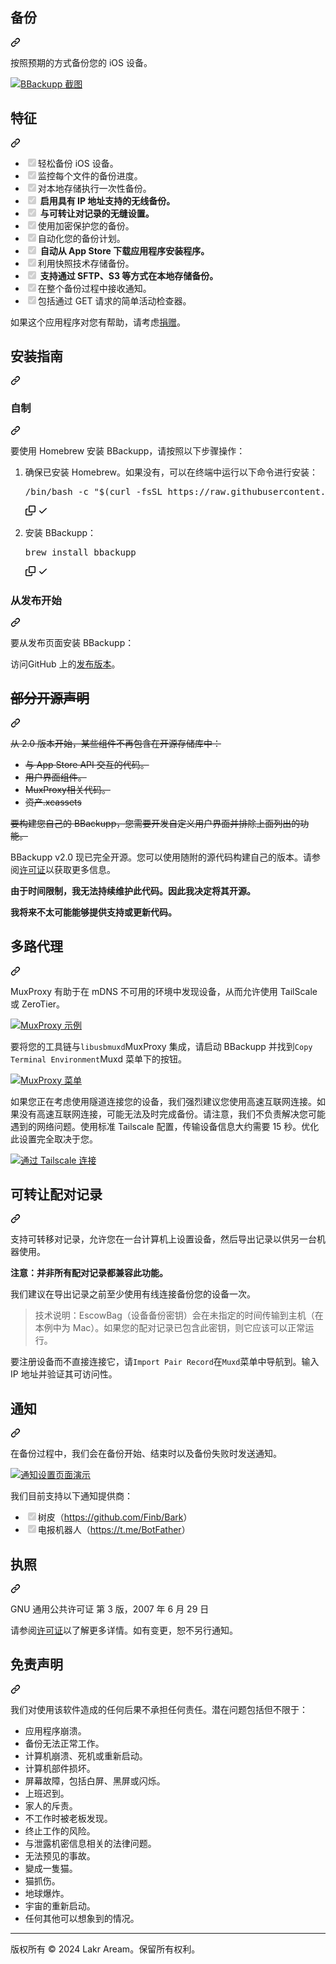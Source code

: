 <div class="Box-sc-g0xbh4-0 QkQOb js-snippet-clipboard-copy-unpositioned" data-hpc="true"><article class="markdown-body entry-content container-lg" itemprop="text"><div class="markdown-heading" dir="auto"><h1 tabindex="-1" class="heading-element" dir="auto"><font style="vertical-align: inherit;"><font style="vertical-align: inherit;">备份</font></font></h1><a id="user-content-bbackupp" class="anchor" aria-label="永久链接：BBackupp" href="#bbackupp"><svg class="octicon octicon-link" viewBox="0 0 16 16" version="1.1" width="16" height="16" aria-hidden="true"><path d="m7.775 3.275 1.25-1.25a3.5 3.5 0 1 1 4.95 4.95l-2.5 2.5a3.5 3.5 0 0 1-4.95 0 .751.751 0 0 1 .018-1.042.751.751 0 0 1 1.042-.018 1.998 1.998 0 0 0 2.83 0l2.5-2.5a2.002 2.002 0 0 0-2.83-2.83l-1.25 1.25a.751.751 0 0 1-1.042-.018.751.751 0 0 1-.018-1.042Zm-4.69 9.64a1.998 1.998 0 0 0 2.83 0l1.25-1.25a.751.751 0 0 1 1.042.018.751.751 0 0 1 .018 1.042l-1.25 1.25a3.5 3.5 0 1 1-4.95-4.95l2.5-2.5a3.5 3.5 0 0 1 4.95 0 .751.751 0 0 1-.018 1.042.751.751 0 0 1-1.042.018 1.998 1.998 0 0 0-2.83 0l-2.5 2.5a1.998 1.998 0 0 0 0 2.83Z"></path></svg></a></div>
<p dir="auto"><font style="vertical-align: inherit;"><font style="vertical-align: inherit;">按照预期的方式备份您的 iOS 设备。</font></font></p>
<p dir="auto"><a target="_blank" rel="noopener noreferrer" href="https://github.com/Lakr233/BBackupp/blob/main/Resource/Readme/SCR-20240322-khfv.jpeg"><img src="https://github.com/Lakr233/BBackupp/raw/main/Resource/Readme/SCR-20240322-khfv.jpeg" alt="BBackupp 截图" style="max-width: 100%;"></a></p>
<div class="markdown-heading" dir="auto"><h2 tabindex="-1" class="heading-element" dir="auto"><font style="vertical-align: inherit;"><font style="vertical-align: inherit;">特征</font></font></h2><a id="user-content-features" class="anchor" aria-label="固定链接：功能" href="#features"><svg class="octicon octicon-link" viewBox="0 0 16 16" version="1.1" width="16" height="16" aria-hidden="true"><path d="m7.775 3.275 1.25-1.25a3.5 3.5 0 1 1 4.95 4.95l-2.5 2.5a3.5 3.5 0 0 1-4.95 0 .751.751 0 0 1 .018-1.042.751.751 0 0 1 1.042-.018 1.998 1.998 0 0 0 2.83 0l2.5-2.5a2.002 2.002 0 0 0-2.83-2.83l-1.25 1.25a.751.751 0 0 1-1.042-.018.751.751 0 0 1-.018-1.042Zm-4.69 9.64a1.998 1.998 0 0 0 2.83 0l1.25-1.25a.751.751 0 0 1 1.042.018.751.751 0 0 1 .018 1.042l-1.25 1.25a3.5 3.5 0 1 1-4.95-4.95l2.5-2.5a3.5 3.5 0 0 1 4.95 0 .751.751 0 0 1-.018 1.042.751.751 0 0 1-1.042.018 1.998 1.998 0 0 0-2.83 0l-2.5 2.5a1.998 1.998 0 0 0 0 2.83Z"></path></svg></a></div>
<ul class="contains-task-list">
<li class="task-list-item"><input type="checkbox" id="" disabled="" class="task-list-item-checkbox" checked=""><font style="vertical-align: inherit;"><font style="vertical-align: inherit;">轻松备份 iOS 设备。</font></font></li>
<li class="task-list-item"><input type="checkbox" id="" disabled="" class="task-list-item-checkbox" checked=""><font style="vertical-align: inherit;"><font style="vertical-align: inherit;">监控每个文件的备份进度。</font></font></li>
<li class="task-list-item"><input type="checkbox" id="" disabled="" class="task-list-item-checkbox" checked=""><font style="vertical-align: inherit;"><font style="vertical-align: inherit;">对本地存储执行一次性备份。</font></font></li>
<li class="task-list-item"><input type="checkbox" id="" disabled="" class="task-list-item-checkbox" checked=""> <strong><font style="vertical-align: inherit;"><font style="vertical-align: inherit;">启用具有 IP 地址支持的无线备份。</font></font></strong></li>
<li class="task-list-item"><input type="checkbox" id="" disabled="" class="task-list-item-checkbox" checked=""> <strong><font style="vertical-align: inherit;"><font style="vertical-align: inherit;">与可转让对记录的无缝设置。</font></font></strong></li>
<li class="task-list-item"><input type="checkbox" id="" disabled="" class="task-list-item-checkbox" checked=""><font style="vertical-align: inherit;"><font style="vertical-align: inherit;">使用加密保护您的备份。</font></font></li>
<li class="task-list-item"><input type="checkbox" id="" disabled="" class="task-list-item-checkbox" checked=""><font style="vertical-align: inherit;"><font style="vertical-align: inherit;">自动化您的备份计划。</font></font></li>
<li class="task-list-item"><input type="checkbox" id="" disabled="" class="task-list-item-checkbox" checked=""> <strong><font style="vertical-align: inherit;"><font style="vertical-align: inherit;">自动从 App Store 下载应用程序安装程序。</font></font></strong></li>
<li class="task-list-item"><input type="checkbox" id="" disabled="" class="task-list-item-checkbox" checked=""><font style="vertical-align: inherit;"><font style="vertical-align: inherit;">利用快照技术存储备份。</font></font></li>
<li class="task-list-item"><input type="checkbox" id="" disabled="" class="task-list-item-checkbox" checked=""> <strong><font style="vertical-align: inherit;"><font style="vertical-align: inherit;">支持通过 SFTP、S3 等方式在本地存储备份。</font></font></strong></li>
<li class="task-list-item"><input type="checkbox" id="" disabled="" class="task-list-item-checkbox" checked=""><font style="vertical-align: inherit;"><font style="vertical-align: inherit;">在整个备份过程中接收通知。</font></font></li>
<li class="task-list-item"><input type="checkbox" id="" disabled="" class="task-list-item-checkbox" checked=""><font style="vertical-align: inherit;"><font style="vertical-align: inherit;">包括通过 GET 请求的简单活动检查器。</font></font></li>
</ul>
<p dir="auto"><font style="vertical-align: inherit;"><font style="vertical-align: inherit;">如果这个应用程序对您有帮助，请考虑</font></font><a href="https://github.com/sponsors/Lakr233"><font style="vertical-align: inherit;"><font style="vertical-align: inherit;">捐赠</font></font></a><font style="vertical-align: inherit;"><font style="vertical-align: inherit;">。</font></font></p>
<div class="markdown-heading" dir="auto"><h2 tabindex="-1" class="heading-element" dir="auto"><font style="vertical-align: inherit;"><font style="vertical-align: inherit;">安装指南</font></font></h2><a id="user-content-installation-guide" class="anchor" aria-label="固定链接：安装指南" href="#installation-guide"><svg class="octicon octicon-link" viewBox="0 0 16 16" version="1.1" width="16" height="16" aria-hidden="true"><path d="m7.775 3.275 1.25-1.25a3.5 3.5 0 1 1 4.95 4.95l-2.5 2.5a3.5 3.5 0 0 1-4.95 0 .751.751 0 0 1 .018-1.042.751.751 0 0 1 1.042-.018 1.998 1.998 0 0 0 2.83 0l2.5-2.5a2.002 2.002 0 0 0-2.83-2.83l-1.25 1.25a.751.751 0 0 1-1.042-.018.751.751 0 0 1-.018-1.042Zm-4.69 9.64a1.998 1.998 0 0 0 2.83 0l1.25-1.25a.751.751 0 0 1 1.042.018.751.751 0 0 1 .018 1.042l-1.25 1.25a3.5 3.5 0 1 1-4.95-4.95l2.5-2.5a3.5 3.5 0 0 1 4.95 0 .751.751 0 0 1-.018 1.042.751.751 0 0 1-1.042.018 1.998 1.998 0 0 0-2.83 0l-2.5 2.5a1.998 1.998 0 0 0 0 2.83Z"></path></svg></a></div>
<div class="markdown-heading" dir="auto"><h3 tabindex="-1" class="heading-element" dir="auto"><font style="vertical-align: inherit;"><font style="vertical-align: inherit;">自制</font></font></h3><a id="user-content-homebrew" class="anchor" aria-label="永久链接：Homebrew" href="#homebrew"><svg class="octicon octicon-link" viewBox="0 0 16 16" version="1.1" width="16" height="16" aria-hidden="true"><path d="m7.775 3.275 1.25-1.25a3.5 3.5 0 1 1 4.95 4.95l-2.5 2.5a3.5 3.5 0 0 1-4.95 0 .751.751 0 0 1 .018-1.042.751.751 0 0 1 1.042-.018 1.998 1.998 0 0 0 2.83 0l2.5-2.5a2.002 2.002 0 0 0-2.83-2.83l-1.25 1.25a.751.751 0 0 1-1.042-.018.751.751 0 0 1-.018-1.042Zm-4.69 9.64a1.998 1.998 0 0 0 2.83 0l1.25-1.25a.751.751 0 0 1 1.042.018.751.751 0 0 1 .018 1.042l-1.25 1.25a3.5 3.5 0 1 1-4.95-4.95l2.5-2.5a3.5 3.5 0 0 1 4.95 0 .751.751 0 0 1-.018 1.042.751.751 0 0 1-1.042.018 1.998 1.998 0 0 0-2.83 0l-2.5 2.5a1.998 1.998 0 0 0 0 2.83Z"></path></svg></a></div>
<p dir="auto"><font style="vertical-align: inherit;"><font style="vertical-align: inherit;">要使用 Homebrew 安装 BBackupp，请按照以下步骤操作：</font></font></p>
<ol dir="auto">
<li>
<p dir="auto"><font style="vertical-align: inherit;"><font style="vertical-align: inherit;">确保已安装 Homebrew。如果没有，可以在终端中运行以下命令进行安装：</font></font></p>
<div class="highlight highlight-source-shell notranslate position-relative overflow-auto" dir="auto"><pre>/bin/bash -c <span class="pl-s"><span class="pl-pds">"</span><span class="pl-s"><span class="pl-pds">$(</span>curl -fsSL https://raw.githubusercontent.com/Homebrew/install/HEAD/install.sh<span class="pl-pds">)</span></span><span class="pl-pds">"</span></span></pre><div class="zeroclipboard-container">
    <clipboard-copy aria-label="Copy" class="ClipboardButton btn btn-invisible js-clipboard-copy m-2 p-0 d-flex flex-justify-center flex-items-center" data-copy-feedback="Copied!" data-tooltip-direction="w" value="/bin/bash -c &quot;$(curl -fsSL https://raw.githubusercontent.com/Homebrew/install/HEAD/install.sh)&quot;" tabindex="0" role="button">
      <svg aria-hidden="true" height="16" viewBox="0 0 16 16" version="1.1" width="16" data-view-component="true" class="octicon octicon-copy js-clipboard-copy-icon">
    <path d="M0 6.75C0 5.784.784 5 1.75 5h1.5a.75.75 0 0 1 0 1.5h-1.5a.25.25 0 0 0-.25.25v7.5c0 .138.112.25.25.25h7.5a.25.25 0 0 0 .25-.25v-1.5a.75.75 0 0 1 1.5 0v1.5A1.75 1.75 0 0 1 9.25 16h-7.5A1.75 1.75 0 0 1 0 14.25Z"></path><path d="M5 1.75C5 .784 5.784 0 6.75 0h7.5C15.216 0 16 .784 16 1.75v7.5A1.75 1.75 0 0 1 14.25 11h-7.5A1.75 1.75 0 0 1 5 9.25Zm1.75-.25a.25.25 0 0 0-.25.25v7.5c0 .138.112.25.25.25h7.5a.25.25 0 0 0 .25-.25v-7.5a.25.25 0 0 0-.25-.25Z"></path>
</svg>
      <svg aria-hidden="true" height="16" viewBox="0 0 16 16" version="1.1" width="16" data-view-component="true" class="octicon octicon-check js-clipboard-check-icon color-fg-success d-none">
    <path d="M13.78 4.22a.75.75 0 0 1 0 1.06l-7.25 7.25a.75.75 0 0 1-1.06 0L2.22 9.28a.751.751 0 0 1 .018-1.042.751.751 0 0 1 1.042-.018L6 10.94l6.72-6.72a.75.75 0 0 1 1.06 0Z"></path>
</svg>
    </clipboard-copy>
  </div></div>
</li>
<li>
<p dir="auto"><font style="vertical-align: inherit;"><font style="vertical-align: inherit;">安装 BBackupp：</font></font></p>
<div class="highlight highlight-source-shell notranslate position-relative overflow-auto" dir="auto"><pre>brew install bbackupp</pre><div class="zeroclipboard-container">
    <clipboard-copy aria-label="Copy" class="ClipboardButton btn btn-invisible js-clipboard-copy m-2 p-0 d-flex flex-justify-center flex-items-center" data-copy-feedback="Copied!" data-tooltip-direction="w" value="brew install bbackupp" tabindex="0" role="button">
      <svg aria-hidden="true" height="16" viewBox="0 0 16 16" version="1.1" width="16" data-view-component="true" class="octicon octicon-copy js-clipboard-copy-icon">
    <path d="M0 6.75C0 5.784.784 5 1.75 5h1.5a.75.75 0 0 1 0 1.5h-1.5a.25.25 0 0 0-.25.25v7.5c0 .138.112.25.25.25h7.5a.25.25 0 0 0 .25-.25v-1.5a.75.75 0 0 1 1.5 0v1.5A1.75 1.75 0 0 1 9.25 16h-7.5A1.75 1.75 0 0 1 0 14.25Z"></path><path d="M5 1.75C5 .784 5.784 0 6.75 0h7.5C15.216 0 16 .784 16 1.75v7.5A1.75 1.75 0 0 1 14.25 11h-7.5A1.75 1.75 0 0 1 5 9.25Zm1.75-.25a.25.25 0 0 0-.25.25v7.5c0 .138.112.25.25.25h7.5a.25.25 0 0 0 .25-.25v-7.5a.25.25 0 0 0-.25-.25Z"></path>
</svg>
      <svg aria-hidden="true" height="16" viewBox="0 0 16 16" version="1.1" width="16" data-view-component="true" class="octicon octicon-check js-clipboard-check-icon color-fg-success d-none">
    <path d="M13.78 4.22a.75.75 0 0 1 0 1.06l-7.25 7.25a.75.75 0 0 1-1.06 0L2.22 9.28a.751.751 0 0 1 .018-1.042.751.751 0 0 1 1.042-.018L6 10.94l6.72-6.72a.75.75 0 0 1 1.06 0Z"></path>
</svg>
    </clipboard-copy>
  </div></div>
</li>
</ol>
<div class="markdown-heading" dir="auto"><h3 tabindex="-1" class="heading-element" dir="auto"><font style="vertical-align: inherit;"><font style="vertical-align: inherit;">从发布开始</font></font></h3><a id="user-content-from-release" class="anchor" aria-label="固定链接：来自发布" href="#from-release"><svg class="octicon octicon-link" viewBox="0 0 16 16" version="1.1" width="16" height="16" aria-hidden="true"><path d="m7.775 3.275 1.25-1.25a3.5 3.5 0 1 1 4.95 4.95l-2.5 2.5a3.5 3.5 0 0 1-4.95 0 .751.751 0 0 1 .018-1.042.751.751 0 0 1 1.042-.018 1.998 1.998 0 0 0 2.83 0l2.5-2.5a2.002 2.002 0 0 0-2.83-2.83l-1.25 1.25a.751.751 0 0 1-1.042-.018.751.751 0 0 1-.018-1.042Zm-4.69 9.64a1.998 1.998 0 0 0 2.83 0l1.25-1.25a.751.751 0 0 1 1.042.018.751.751 0 0 1 .018 1.042l-1.25 1.25a3.5 3.5 0 1 1-4.95-4.95l2.5-2.5a3.5 3.5 0 0 1 4.95 0 .751.751 0 0 1-.018 1.042.751.751 0 0 1-1.042.018 1.998 1.998 0 0 0-2.83 0l-2.5 2.5a1.998 1.998 0 0 0 0 2.83Z"></path></svg></a></div>
<p dir="auto"><font style="vertical-align: inherit;"><font style="vertical-align: inherit;">要从发布页面安装 BBackupp：</font></font></p>
<p dir="auto"><font style="vertical-align: inherit;"><font style="vertical-align: inherit;">访问GitHub 上的</font></font><a href="https://github.com/Lakr233/BBackupp/releases"><font style="vertical-align: inherit;"><font style="vertical-align: inherit;">发布版本</font></font></a><font style="vertical-align: inherit;"><font style="vertical-align: inherit;">。</font></font></p>
<div class="markdown-heading" dir="auto"><h2 tabindex="-1" class="heading-element" dir="auto"><del><font style="vertical-align: inherit;"><font style="vertical-align: inherit;">部分开源声明</font></font></del></h2><a id="user-content-partial-open-source-notice" class="anchor" aria-label="永久链接：部分开源声明" href="#partial-open-source-notice"><svg class="octicon octicon-link" viewBox="0 0 16 16" version="1.1" width="16" height="16" aria-hidden="true"><path d="m7.775 3.275 1.25-1.25a3.5 3.5 0 1 1 4.95 4.95l-2.5 2.5a3.5 3.5 0 0 1-4.95 0 .751.751 0 0 1 .018-1.042.751.751 0 0 1 1.042-.018 1.998 1.998 0 0 0 2.83 0l2.5-2.5a2.002 2.002 0 0 0-2.83-2.83l-1.25 1.25a.751.751 0 0 1-1.042-.018.751.751 0 0 1-.018-1.042Zm-4.69 9.64a1.998 1.998 0 0 0 2.83 0l1.25-1.25a.751.751 0 0 1 1.042.018.751.751 0 0 1 .018 1.042l-1.25 1.25a3.5 3.5 0 1 1-4.95-4.95l2.5-2.5a3.5 3.5 0 0 1 4.95 0 .751.751 0 0 1-.018 1.042.751.751 0 0 1-1.042.018 1.998 1.998 0 0 0-2.83 0l-2.5 2.5a1.998 1.998 0 0 0 0 2.83Z"></path></svg></a></div>
<p dir="auto"><del><font style="vertical-align: inherit;"><font style="vertical-align: inherit;">从 2.0 版本开始，某些组件不再包含在开源存储库中：</font></font></del></p>
<ul dir="auto">
<li><del><font style="vertical-align: inherit;"><font style="vertical-align: inherit;">与 App Store API 交互的代码。</font></font></del></li>
<li><del><font style="vertical-align: inherit;"><font style="vertical-align: inherit;">用户界面组件。</font></font></del></li>
<li><del><font style="vertical-align: inherit;"><font style="vertical-align: inherit;">MuxProxy相关代码。</font></font></del></li>
<li><del><font style="vertical-align: inherit;"><font style="vertical-align: inherit;">资产.xcassets</font></font></del></li>
</ul>
<p dir="auto"><del><font style="vertical-align: inherit;"><font style="vertical-align: inherit;">要构建您自己的 BBackupp，您需要开发自定义用户界面并排除上面列出的功能。</font></font></del></p>
<p dir="auto"><font style="vertical-align: inherit;"><font style="vertical-align: inherit;">BBackupp v2.0 现已完全开源。您可以使用随附的源代码构建自己的版本。请参阅</font></font><a href="/Lakr233/BBackupp/blob/main/LICENSE"><font style="vertical-align: inherit;"><font style="vertical-align: inherit;">许可证</font></font></a><font style="vertical-align: inherit;"><font style="vertical-align: inherit;">以获取更多信息。</font></font></p>
<p dir="auto"><strong><font style="vertical-align: inherit;"><font style="vertical-align: inherit;">由于时间限制，我无法持续维护此代码。因此我决定将其开源。</font></font></strong></p>
<p dir="auto"><strong><font style="vertical-align: inherit;"><font style="vertical-align: inherit;">我将来不太可能能够提供支持或更新代码。</font></font></strong></p>
<div class="markdown-heading" dir="auto"><h2 tabindex="-1" class="heading-element" dir="auto"><font style="vertical-align: inherit;"><font style="vertical-align: inherit;">多路代理</font></font></h2><a id="user-content-muxproxy" class="anchor" aria-label="永久链接：MuxProxy" href="#muxproxy"><svg class="octicon octicon-link" viewBox="0 0 16 16" version="1.1" width="16" height="16" aria-hidden="true"><path d="m7.775 3.275 1.25-1.25a3.5 3.5 0 1 1 4.95 4.95l-2.5 2.5a3.5 3.5 0 0 1-4.95 0 .751.751 0 0 1 .018-1.042.751.751 0 0 1 1.042-.018 1.998 1.998 0 0 0 2.83 0l2.5-2.5a2.002 2.002 0 0 0-2.83-2.83l-1.25 1.25a.751.751 0 0 1-1.042-.018.751.751 0 0 1-.018-1.042Zm-4.69 9.64a1.998 1.998 0 0 0 2.83 0l1.25-1.25a.751.751 0 0 1 1.042.018.751.751 0 0 1 .018 1.042l-1.25 1.25a3.5 3.5 0 1 1-4.95-4.95l2.5-2.5a3.5 3.5 0 0 1 4.95 0 .751.751 0 0 1-.018 1.042.751.751 0 0 1-1.042.018 1.998 1.998 0 0 0-2.83 0l-2.5 2.5a1.998 1.998 0 0 0 0 2.83Z"></path></svg></a></div>
<p dir="auto"><font style="vertical-align: inherit;"><font style="vertical-align: inherit;">MuxProxy 有助于在 mDNS 不可用的环境中发现设备，从而允许使用 TailScale 或 ZeroTier。</font></font></p>
<p dir="auto"><a target="_blank" rel="noopener noreferrer" href="https://github.com/Lakr233/BBackupp/blob/main/Resource/Readme/SCR-20240322-kihu.png"><img src="https://github.com/Lakr233/BBackupp/raw/main/Resource/Readme/SCR-20240322-kihu.png" alt="MuxProxy 示例" style="max-width: 100%;"></a></p>
<p dir="auto"><font style="vertical-align: inherit;"><font style="vertical-align: inherit;">要将您的工具链与</font></font><code>libusbmuxd</code><font style="vertical-align: inherit;"><font style="vertical-align: inherit;">MuxProxy 集成，请启动 BBackupp 并找到</font></font><code>Copy Terminal Environment</code><font style="vertical-align: inherit;"><font style="vertical-align: inherit;">Muxd 菜单下的按钮。</font></font></p>
<p dir="auto"><a target="_blank" rel="noopener noreferrer" href="https://github.com/Lakr233/BBackupp/blob/main/Resource/Readme/SCR-20240322-hbbb.png"><img src="https://github.com/Lakr233/BBackupp/raw/main/Resource/Readme/SCR-20240322-hbbb.png" alt="MuxProxy 菜单" style="max-width: 100%;"></a></p>
<p dir="auto"><font style="vertical-align: inherit;"><font style="vertical-align: inherit;">如果您正在考虑使用隧道连接您的设备，我们强烈建议您使用高速互联网连接。如果没有高速互联网连接，可能无法及时完成备份。请注意，我们不负责解决您可能遇到的网络问题。使用标准 Tailscale 配置，传输设备信息大约需要 15 秒。优化此设置完全取决于您。</font></font></p>
<p dir="auto"><a target="_blank" rel="noopener noreferrer" href="https://github.com/Lakr233/BBackupp/blob/main/Resource/Readme/SCR-20240325-jero.png"><img src="https://github.com/Lakr233/BBackupp/raw/main/Resource/Readme/SCR-20240325-jero.png" alt="通过 Tailscale 连接" style="max-width: 100%;"></a></p>
<div class="markdown-heading" dir="auto"><h2 tabindex="-1" class="heading-element" dir="auto"><font style="vertical-align: inherit;"><font style="vertical-align: inherit;">可转让配对记录</font></font></h2><a id="user-content-transferable-pair-record" class="anchor" aria-label="永久链接：可转让配对记录" href="#transferable-pair-record"><svg class="octicon octicon-link" viewBox="0 0 16 16" version="1.1" width="16" height="16" aria-hidden="true"><path d="m7.775 3.275 1.25-1.25a3.5 3.5 0 1 1 4.95 4.95l-2.5 2.5a3.5 3.5 0 0 1-4.95 0 .751.751 0 0 1 .018-1.042.751.751 0 0 1 1.042-.018 1.998 1.998 0 0 0 2.83 0l2.5-2.5a2.002 2.002 0 0 0-2.83-2.83l-1.25 1.25a.751.751 0 0 1-1.042-.018.751.751 0 0 1-.018-1.042Zm-4.69 9.64a1.998 1.998 0 0 0 2.83 0l1.25-1.25a.751.751 0 0 1 1.042.018.751.751 0 0 1 .018 1.042l-1.25 1.25a3.5 3.5 0 1 1-4.95-4.95l2.5-2.5a3.5 3.5 0 0 1 4.95 0 .751.751 0 0 1-.018 1.042.751.751 0 0 1-1.042.018 1.998 1.998 0 0 0-2.83 0l-2.5 2.5a1.998 1.998 0 0 0 0 2.83Z"></path></svg></a></div>
<p dir="auto"><font style="vertical-align: inherit;"><font style="vertical-align: inherit;">支持可转移对记录，允许您在一台计算机上设置设备，然后导出记录以供另一台机器使用。</font></font></p>
<p dir="auto"><strong><font style="vertical-align: inherit;"><font style="vertical-align: inherit;">注意：并非所有配对记录都兼容此功能。</font></font></strong></p>
<p dir="auto"><font style="vertical-align: inherit;"><font style="vertical-align: inherit;">我们建议在导出记录之前至少使用有线连接备份您的设备一次。</font></font></p>
<blockquote>
<p dir="auto"><font style="vertical-align: inherit;"><font style="vertical-align: inherit;">技术说明：EscowBag（设备备份密钥）会在未指定的时间传输到主机（在本例中为 Mac）。如果您的配对记录已包含此密钥，则它应该可以正常运行。</font></font></p>
</blockquote>
<p dir="auto"><font style="vertical-align: inherit;"><font style="vertical-align: inherit;">要注册设备而不直接连接它，请</font></font><code>Import Pair Record</code><font style="vertical-align: inherit;"><font style="vertical-align: inherit;">在</font></font><code>Muxd</code><font style="vertical-align: inherit;"><font style="vertical-align: inherit;">菜单中导航到。输入 IP 地址并验证其可访问性。</font></font></p>
<div class="markdown-heading" dir="auto"><h2 tabindex="-1" class="heading-element" dir="auto"><font style="vertical-align: inherit;"><font style="vertical-align: inherit;">通知</font></font></h2><a id="user-content-notifications" class="anchor" aria-label="固定链接：通知" href="#notifications"><svg class="octicon octicon-link" viewBox="0 0 16 16" version="1.1" width="16" height="16" aria-hidden="true"><path d="m7.775 3.275 1.25-1.25a3.5 3.5 0 1 1 4.95 4.95l-2.5 2.5a3.5 3.5 0 0 1-4.95 0 .751.751 0 0 1 .018-1.042.751.751 0 0 1 1.042-.018 1.998 1.998 0 0 0 2.83 0l2.5-2.5a2.002 2.002 0 0 0-2.83-2.83l-1.25 1.25a.751.751 0 0 1-1.042-.018.751.751 0 0 1-.018-1.042Zm-4.69 9.64a1.998 1.998 0 0 0 2.83 0l1.25-1.25a.751.751 0 0 1 1.042.018.751.751 0 0 1 .018 1.042l-1.25 1.25a3.5 3.5 0 1 1-4.95-4.95l2.5-2.5a3.5 3.5 0 0 1 4.95 0 .751.751 0 0 1-.018 1.042.751.751 0 0 1-1.042.018 1.998 1.998 0 0 0-2.83 0l-2.5 2.5a1.998 1.998 0 0 0 0 2.83Z"></path></svg></a></div>
<p dir="auto"><font style="vertical-align: inherit;"><font style="vertical-align: inherit;">在备份过程中，我们会在备份开始、结束时以及备份失败时发送通知。</font></font></p>
<p dir="auto"><a target="_blank" rel="noopener noreferrer" href="https://github.com/Lakr233/BBackupp/blob/main/Resource/Readme/SCR-20240322-khof.jpeg"><img src="https://github.com/Lakr233/BBackupp/raw/main/Resource/Readme/SCR-20240322-khof.jpeg" alt="通知设置页面演示" style="max-width: 100%;"></a></p>
<p dir="auto"><font style="vertical-align: inherit;"><font style="vertical-align: inherit;">我们目前支持以下通知提供商：</font></font></p>
<ul class="contains-task-list">
<li class="task-list-item"><input type="checkbox" id="" disabled="" class="task-list-item-checkbox" checked=""><font style="vertical-align: inherit;"><font style="vertical-align: inherit;">树皮（</font></font><a href="https://github.com/Finb/Bark"><font style="vertical-align: inherit;"><font style="vertical-align: inherit;">https://github.com/Finb/Bark</font></font></a><font style="vertical-align: inherit;"><font style="vertical-align: inherit;">）</font></font></li>
<li class="task-list-item"><input type="checkbox" id="" disabled="" class="task-list-item-checkbox" checked=""><font style="vertical-align: inherit;"><font style="vertical-align: inherit;">电报机器人（</font></font><a href="https://t.me/BotFather" rel="nofollow"><font style="vertical-align: inherit;"><font style="vertical-align: inherit;">https://t.me/BotFather</font></font></a><font style="vertical-align: inherit;"><font style="vertical-align: inherit;">）</font></font></li>
</ul>
<div class="markdown-heading" dir="auto"><h2 tabindex="-1" class="heading-element" dir="auto"><font style="vertical-align: inherit;"><font style="vertical-align: inherit;">执照</font></font></h2><a id="user-content-license" class="anchor" aria-label="永久链接：许可证" href="#license"><svg class="octicon octicon-link" viewBox="0 0 16 16" version="1.1" width="16" height="16" aria-hidden="true"><path d="m7.775 3.275 1.25-1.25a3.5 3.5 0 1 1 4.95 4.95l-2.5 2.5a3.5 3.5 0 0 1-4.95 0 .751.751 0 0 1 .018-1.042.751.751 0 0 1 1.042-.018 1.998 1.998 0 0 0 2.83 0l2.5-2.5a2.002 2.002 0 0 0-2.83-2.83l-1.25 1.25a.751.751 0 0 1-1.042-.018.751.751 0 0 1-.018-1.042Zm-4.69 9.64a1.998 1.998 0 0 0 2.83 0l1.25-1.25a.751.751 0 0 1 1.042.018.751.751 0 0 1 .018 1.042l-1.25 1.25a3.5 3.5 0 1 1-4.95-4.95l2.5-2.5a3.5 3.5 0 0 1 4.95 0 .751.751 0 0 1-.018 1.042.751.751 0 0 1-1.042.018 1.998 1.998 0 0 0-2.83 0l-2.5 2.5a1.998 1.998 0 0 0 0 2.83Z"></path></svg></a></div>
<p dir="auto"><font style="vertical-align: inherit;"><font style="vertical-align: inherit;">GNU 通用公共许可证 第 3 版，2007 年 6 月 29 日</font></font></p>
<p dir="auto"><font style="vertical-align: inherit;"><font style="vertical-align: inherit;">请参阅</font></font><a href="/Lakr233/BBackupp/blob/main/LICENSE"><font style="vertical-align: inherit;"><font style="vertical-align: inherit;">许可证</font></font></a><font style="vertical-align: inherit;"><font style="vertical-align: inherit;">以了解更多详情。如有变更，恕不另行通知。</font></font></p>
<div class="markdown-heading" dir="auto"><h2 tabindex="-1" class="heading-element" dir="auto"><font style="vertical-align: inherit;"><font style="vertical-align: inherit;">免责声明</font></font></h2><a id="user-content-disclaimer" class="anchor" aria-label="永久链接：免责声明" href="#disclaimer"><svg class="octicon octicon-link" viewBox="0 0 16 16" version="1.1" width="16" height="16" aria-hidden="true"><path d="m7.775 3.275 1.25-1.25a3.5 3.5 0 1 1 4.95 4.95l-2.5 2.5a3.5 3.5 0 0 1-4.95 0 .751.751 0 0 1 .018-1.042.751.751 0 0 1 1.042-.018 1.998 1.998 0 0 0 2.83 0l2.5-2.5a2.002 2.002 0 0 0-2.83-2.83l-1.25 1.25a.751.751 0 0 1-1.042-.018.751.751 0 0 1-.018-1.042Zm-4.69 9.64a1.998 1.998 0 0 0 2.83 0l1.25-1.25a.751.751 0 0 1 1.042.018.751.751 0 0 1 .018 1.042l-1.25 1.25a3.5 3.5 0 1 1-4.95-4.95l2.5-2.5a3.5 3.5 0 0 1 4.95 0 .751.751 0 0 1-.018 1.042.751.751 0 0 1-1.042.018 1.998 1.998 0 0 0-2.83 0l-2.5 2.5a1.998 1.998 0 0 0 0 2.83Z"></path></svg></a></div>
<p dir="auto"><font style="vertical-align: inherit;"><font style="vertical-align: inherit;">我们对使用该软件造成的任何后果不承担任何责任。潜在问题包括但不限于：</font></font></p>
<ul dir="auto">
<li><font style="vertical-align: inherit;"><font style="vertical-align: inherit;">应用程序崩溃。</font></font></li>
<li><font style="vertical-align: inherit;"><font style="vertical-align: inherit;">备份无法正常工作。</font></font></li>
<li><font style="vertical-align: inherit;"><font style="vertical-align: inherit;">计算机崩溃、死机或重新启动。</font></font></li>
<li><font style="vertical-align: inherit;"><font style="vertical-align: inherit;">计算机部件损坏。</font></font></li>
<li><font style="vertical-align: inherit;"><font style="vertical-align: inherit;">屏幕故障，包括白屏、黑屏或闪烁。</font></font></li>
<li><font style="vertical-align: inherit;"><font style="vertical-align: inherit;">上班迟到。</font></font></li>
<li><font style="vertical-align: inherit;"><font style="vertical-align: inherit;">家人的斥责。</font></font></li>
<li><font style="vertical-align: inherit;"><font style="vertical-align: inherit;">不工作时被老板发现。</font></font></li>
<li><font style="vertical-align: inherit;"><font style="vertical-align: inherit;">终止工作的风险。</font></font></li>
<li><font style="vertical-align: inherit;"><font style="vertical-align: inherit;">与泄露机密信息相关的法律问题。</font></font></li>
<li><font style="vertical-align: inherit;"><font style="vertical-align: inherit;">无法预见的事故。</font></font></li>
<li><font style="vertical-align: inherit;"><font style="vertical-align: inherit;">變成一隻猫。</font></font></li>
<li><font style="vertical-align: inherit;"><font style="vertical-align: inherit;">猫抓伤。</font></font></li>
<li><font style="vertical-align: inherit;"><font style="vertical-align: inherit;">地球爆炸。</font></font></li>
<li><font style="vertical-align: inherit;"><font style="vertical-align: inherit;">宇宙的重新启动。</font></font></li>
<li><font style="vertical-align: inherit;"><font style="vertical-align: inherit;">任何其他可以想象到的情况。</font></font></li>
</ul>
<hr>
<p dir="auto"><font style="vertical-align: inherit;"><font style="vertical-align: inherit;">版权所有 © 2024 Lakr Aream。保留所有权利。</font></font></p>
</article></div>
